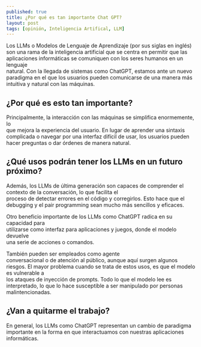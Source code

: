 ```yaml
---
published: true
title: ¿Por qué es tan importante Chat GPT?
layout: post
tags: [opinión, Inteligencia Artifical, LLM] 
---
```


Los LLMs o Modelos de Lenguaje de Aprendizaje (por sus siglas en inglés) son una
rama de la inteligencia artificial que se centra en permitir que las            
aplicaciones informáticas se comuniquen con los seres humanos en un lenguaje    
natural. Con la llegada de sistemas como ChatGPT, estamos ante un nuevo         
paradigma en el que los usuarios pueden comunicarse de una manera más intuitiva 
y natural con las máquinas.                                                     

## ¿Por qué es esto tan importante?           

Principalmente, la interacción con las máquinas se simplifica enormemente, lo   
que mejora la experiencia del usuario. En lugar de aprender una sintaxis        
complicada o navegar por una interfaz difícil de usar, los usuarios pueden hacer
preguntas o dar órdenes de manera natural. 

## ¿Qué usos podrán tener los LLMs en un futuro próximo?

Además, los LLMs de última generación
son capaces de comprender el contexto de la conversación, lo que facilita el    
proceso de detectar errores en el código y corregirlos. Esto hace que el        
debugging y el pair programming sean mucho más sencillos y eficaces.            

Otro beneficio importante de los LLMs como ChatGPT radica en su capacidad para  
utilizarse como interfaz para aplicaciones y juegos, donde el modelo devuelve   
una serie de acciones o comandos. 

También pueden ser empleados como agente      
conversacional o de atención al público, aunque aquí surgen algunos riesgos. El 
mayor problema cuando se trata de estos usos, es que el modelo es vulnerable a  
los ataques de inyección de prompts. Todo lo que el modelo lee es interpretado, 
lo que lo hace susceptible a ser manipulado por personas malintencionadas.      

## ¿Van a quitarme el trabajo?

En general, los LLMs como ChatGPT representan un cambio de paradigma importante 
en la forma en que interactuamos con nuestras aplicaciones informáticas.
